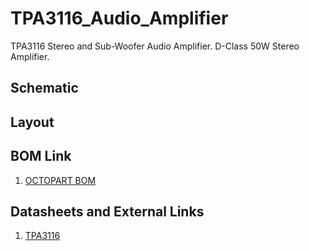 # TPA3116_Audio_Amplifier
TPA3116 Stereo and Sub-Woofer Audio Amplifier.
D-Class 50W Stereo Amplifier.

## Schematic
[Schematic]: https://github.com/EzerLonginus/TPA3116_Audio_Amplifier/blob/main/TPA3116AudioAmplifier_Schematic.png "Schematic"

## Layout
[Layout]: https://github.com/EzerLonginus/TPA3116_Audio_Amplifier/blob/main/TPA3116AudioAmplifier_Layout.png "Layout"

## BOM Link
1. [OCTOPART BOM](https://octopart.com/bom-tool/Kn64f8nE)


## Datasheets and External Links
1. [TPA3116](https://www.ti.com/lit/ds/symlink/tpa3116d2.pdf)
